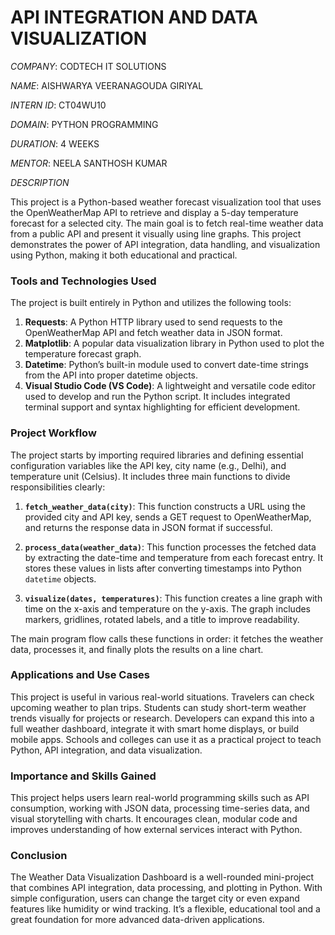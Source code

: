 # API INTEGRATION AND DATA VISUALIZATION

*COMPANY*: CODTECH IT SOLUTIONS

*NAME*: AISHWARYA VEERANAGOUDA GIRIYAL

*INTERN ID*: CT04WU10

*DOMAIN*: PYTHON PROGRAMMING

*DURATION*: 4 WEEKS

*MENTOR*: NEELA SANTHOSH KUMAR


*DESCRIPTION*

This project is a Python-based weather forecast visualization tool that uses the OpenWeatherMap API to retrieve and display a 5-day temperature forecast for a selected city. The main goal is to fetch real-time weather data from a public API and present it visually using line graphs. This project demonstrates the power of API integration, data handling, and visualization using Python, making it both educational and practical.

### Tools and Technologies Used

The project is built entirely in Python and utilizes the following tools:

1. **Requests**: A Python HTTP library used to send requests to the OpenWeatherMap API and fetch weather data in JSON format.
2. **Matplotlib**: A popular data visualization library in Python used to plot the temperature forecast graph.
3. **Datetime**: Python’s built-in module used to convert date-time strings from the API into proper datetime objects.
4. **Visual Studio Code (VS Code)**: A lightweight and versatile code editor used to develop and run the Python script. It includes integrated terminal support and syntax highlighting for efficient development.

### Project Workflow

The project starts by importing required libraries and defining essential configuration variables like the API key, city name (e.g., Delhi), and temperature unit (Celsius). It includes three main functions to divide responsibilities clearly:

1. **`fetch_weather_data(city)`**: This function constructs a URL using the provided city and API key, sends a GET request to OpenWeatherMap, and returns the response data in JSON format if successful.

2. **`process_data(weather_data)`**: This function processes the fetched data by extracting the date-time and temperature from each forecast entry. It stores these values in lists after converting timestamps into Python `datetime` objects.

3. **`visualize(dates, temperatures)`**: This function creates a line graph with time on the x-axis and temperature on the y-axis. The graph includes markers, gridlines, rotated labels, and a title to improve readability.

The main program flow calls these functions in order: it fetches the weather data, processes it, and finally plots the results on a line chart.

### Applications and Use Cases

This project is useful in various real-world situations. Travelers can check upcoming weather to plan trips. Students can study short-term weather trends visually for projects or research. Developers can expand this into a full weather dashboard, integrate it with smart home displays, or build mobile apps. Schools and colleges can use it as a practical project to teach Python, API integration, and data visualization.

### Importance and Skills Gained

This project helps users learn real-world programming skills such as API consumption, working with JSON data, processing time-series data, and visual storytelling with charts. It encourages clean, modular code and improves understanding of how external services interact with Python.

### Conclusion

The Weather Data Visualization Dashboard is a well-rounded mini-project that combines API integration, data processing, and plotting in Python. With simple configuration, users can change the target city or even expand features like humidity or wind tracking. It’s a flexible, educational tool and a great foundation for more advanced data-driven applications.




